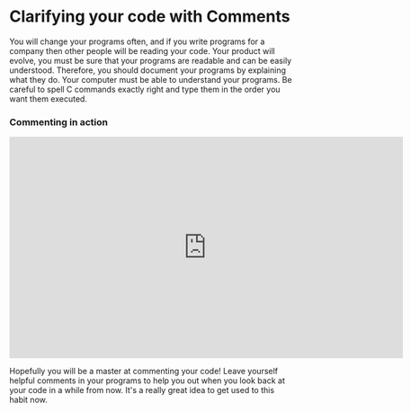 # Clarifying your code with Comments

You will change your programs often, and if you write programs for a company then other people will be reading your code. Your product will evolve, you must be sure that your programs are readable and can be easily understood. Therefore, you should document your programs by explaining what they do. Your computer must be able to understand your programs. Be careful to spell C commands exactly right and type them in the order you want them executed.

### Commenting in action

<iframe width="700" height="394" src="https://www.youtube.com/embed/7FcNITrmkEY" frameborder="0" allowfullscreen></iframe>

Hopefully you will be a master at commenting your code! Leave yourself helpful comments in your programs to help you out when you look back at your code in a while from now. It's a really great idea to get used to this habit now.
